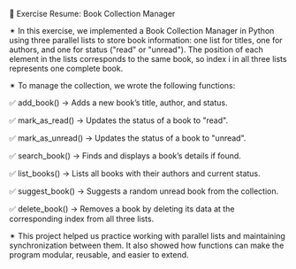 💠 Exercise Resume: Book Collection Manager

✴ In this exercise, we implemented a Book Collection Manager in Python using three parallel lists to store book information: one list for titles, one for authors, and one for status ("read" or "unread"). The position of each element in the lists corresponds to the same book, so index i in all three lists represents one complete book.

✴ To manage the collection, we wrote the following functions:

✅ add_book() → Adds a new book’s title, author, and status.

✅ mark_as_read() → Updates the status of a book to "read".

✅ mark_as_unread() → Updates the status of a book to "unread".

✅ search_book() → Finds and displays a book’s details if found.

✅ list_books() → Lists all books with their authors and current status.

✅ suggest_book() → Suggests a random unread book from the collection.

✅ delete_book() → Removes a book by deleting its data at the corresponding index from all three lists.

✴ This project helped us practice working with parallel lists and maintaining synchronization between them. It also showed how functions can make the program modular, reusable, and easier to extend.